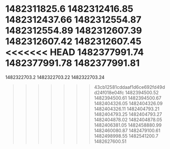 1482311825.6
1482312416.85
1482312437.66
1482312554.87
1482312554.89
1482312607.39
1482312607.42
1482312607.45
<<<<<<< HEAD
1482377991.74
1482377991.78
1482377991.81
=======
1482322703.2
1482322703.22
1482322703.24
>>>>>>> 43cb12581cddaaf1d6ce692fd49dd24f018e04fc
1482394500.52
1482394500.61
1482394500.67
1482404326.05
1482404326.09
1482404326.11
1482404793.21
1482404793.25
1482404793.27
1482404878.02
1482404878.05
1482406381.05
1482458880.99
1482460080.87
1482479100.61
1482498998.55
1482541200.7
1482627600.51
